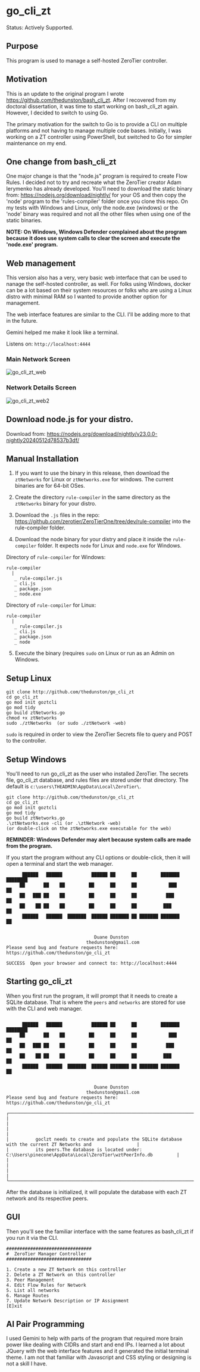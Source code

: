 # go_cli_zt

Status: Actively Supported.

## Purpose
This program is used to manage a self-hosted ZeroTier controller.

## Motivation
This is an update to the original program I wrote https://github.com/thedunston/bash_cli_zt. After I recovered from my doctoral dissertation, it was time to start working on bash_cli_zt again. However, I decided to switch to using Go.

The primary motivation for the switch to Go is to provide a CLI on multiple platforms and not having to manage multiple code bases. Initially, I was working on a ZT controller using PowerShell, but switched to Go for simpler maintenance on my end.

## One change from bash_cli_zt
One major change is that the "node.js" program is required to create Flow Rules. I decided not to try and recreate what the ZeroTier creator Adam Ierymenko has already developed. You'll need to download the static binary from: https://nodejs.org/download/nightly/ for your OS and then copy the 'node' program to the 'rules-compiler' folder once you clone this repo. On my tests with Windows and Linux, only the node.exe (windows) or the 'node' binary was required and not all the other files when using one of the static binaries.

**NOTE: On Windows, Windows Defender complained about the program because it does use system calls to clear the screen and execute the 'node.exe' program.**

## Web management

This version also has a very, very basic web interface that can be used to nanage the self-hosted controller, as well. For folks using Windows, docker can be a lot based on their system resources or folks who are using a Linux distro with minimal RAM so I wanted to provide another option for management.

The web interface features are similar to the CLI. I'll be adding more to that in the future.

Gemini helped me make it look like a terminal.

Listens on:  `http://localhost:4444`

### Main Network Screen
![go_cli_zt_web](https://github.com/thedunston/go_cli_zt/assets/43048165/fe3c87ca-7977-44b3-87e9-d26e884d829c)

### Network Details Screen
![go_cli_zt_web2](https://github.com/thedunston/go_cli_zt/assets/43048165/f22f2320-6968-4302-a800-57732db13109)

## Download node.js for your distro.

Download from: https://nodejs.org/download/nightly/v23.0.0-nightly20240512d78537b3df/

## Manual Installation

1. If you want to use the binary in this release, then download the `ztNetworks` for Linux or `ztNetworks.exe` for windows. The current binaries are for 64-bit OSes.

2. Create the directory `rule-compiler` in the same directory as the `ztNetworks` binary for your distro.

3. Download the `.js` files in the repo: https://github.com/zerotier/ZeroTierOne/tree/dev/rule-compiler into the rule-compiler folder.

4. Download the node binary for your distry and place it inside the `rule-compiler` folder. It expects `node` for Linux and `node.exe` for Windows.

Directory of `rule-compiler` for Windows:
```
rule-compiler
  |
   _ rule-compiler.js
   _ cli.js
   _ package.json
   _ node.exe
```

Directory of `rule-compiler` for Linux:
```
rule-compiler
  |
   _ rule-compiler.js
   _ cli.js
   _ package.json
   _ node
```
5. Execute the binary (requires `sudo` on Linux or run as an Admin on Windows.

## Setup Linux
```
git clone http://github.com/thedunston/go_cli_zt
cd go_cli_zt
go mod init goztcli
go mod tidy
go build ztNetworks.go
chmod +x ztNetworks
sudo ./ztNetworks  (or sudo ./ztNetwork -web)
```

`sudo` is required in order to view the ZeroTier Secrets file to query and POST to the controller.

## Setup Windows

You'll need to run go_cli_zt as the user who installed ZeroTier. The secrets file, go_cli_zt database, and rules files are stored under that directory.  The default is `c:\users\THEADMIN\AppData\Local\ZeroTier\`.

```
git clone http://github.com/thedunston/go_cli_zt
cd go_cli_zt
go mod init goztcli
go mod tidy
go build ztNetworks.go
.\ztNetworks.exe -cli (or .\ztNetwork -web)
(or double-click on the ztNetworks.exe executable for the web)
```
**REMINDER: Windows Defender may alert because system calls are made from the program.**

If you start the program without any CLI options or double-click, then it will open a terminal and start the web manager.



```
      ██████   ██████           ██████ ██      ██         ███████ ████████
     ██       ██    ██         ██      ██      ██            ███     ██
     ██   ███ ██    ██         ██      ██      ██           ███      ██
     ██    ██ ██    ██         ██      ██      ██          ███       ██
      ██████   ██████  ███████  ██████ ███████ ██ ███████ ███████    ██


                                 Duane Dunston
                              thedunston@gmail.com
Please send bug and feature requests here: https://github.com/thedunston/go_cli_zt

SUCCESS  Open your browser and connect to: http://localhost:4444

```

## Starting go_cli_zt
When you first run the program, it will prompt that it needs to create a SQLite database. That is where the `peers` and `networks` are stored for use with the CLI and web manager.

```

      ██████   ██████           ██████ ██      ██         ███████ ████████ 
     ██       ██    ██         ██      ██      ██            ███     ██    
     ██   ███ ██    ██         ██      ██      ██           ███      ██    
     ██    ██ ██    ██         ██      ██      ██          ███       ██    
      ██████   ██████  ███████  ██████ ███████ ██ ███████ ███████    ██    


                                 Duane Dunston
                              thedunston@gmail.com
Please send bug and feature requests here: https://github.com/thedunston/go_cli_zt

┌───────────────────────────────────────────────────────────────────────────────────────────────────────────────────┐
|                                                                                                                   |
|                                                                                                                   |
|          goclzt needs to create and populate the SQLite database with the current ZT Networks and                 |
|          its peers.The database is located under: C:\Users\pinecone\AppData\Local\ZeroTier\wztPeerInfo.db         |
|                                                                                                                   |
|                                                                                                                   |
└───────────────────────────────────────────────────────────────────────────────────────────────────────────────────┘
```
After the database is initialized, it will populate the database with each ZT network and its respective peers.

## GUI

Then you'll see the familiar interface with the same features as bash_cli_zt if you run it via the CLI.

```
################################
#  ZeroTier Manager Controller
################################

1. Create a new ZT Network on this controller
2. Delete a ZT Network on this controller
3. Peer Management
4. Edit Flow Rules for Network
5. List all networks
6. Manage Routes
7. Update Network Description or IP Assignment
[E]xit
```

## AI Pair Programming

I used Gemini to help with parts of the program that required more brain power like dealing with CIDRs and start and end IPs. I learned a lot about JQuery with the web interface features and it generated the initial terminal theme. I am not that familiar with Javascript and CSS styling or designing is not a skill I have.
